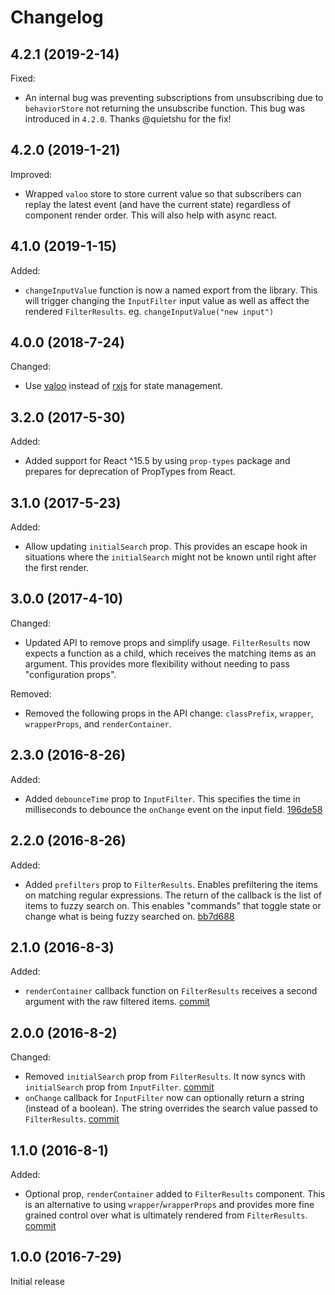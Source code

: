 # Changelog

## 4.2.1 (2019-2-14)

Fixed:

- An internal bug was preventing subscriptions from unsubscribing due to `behaviorStore` not returning the unsubscribe function. This bug was introduced in `4.2.0`. Thanks @quietshu for the fix!

## 4.2.0 (2019-1-21)

Improved:

- Wrapped `valoo` store to store current value so that subscribers can replay the latest event (and have the current state) regardless of component render order. This will also help with async react.

## 4.1.0 (2019-1-15)

Added:

- `changeInputValue` function is now a named export from the library. This will trigger changing the `InputFilter` input value as well as affect the rendered `FilterResults`. eg. `changeInputValue("new input")`

## 4.0.0 (2018-7-24)

Changed:

- Use [valoo](https://www.npmjs.com/package/valoo) instead of [rxjs](https://github.com/ReactiveX/rxjs) for state management.

## 3.2.0 (2017-5-30)

Added:

- Added support for React ^15.5 by using `prop-types` package and prepares for deprecation of PropTypes from React.

## 3.1.0 (2017-5-23)

Added:

- Allow updating `initialSearch` prop. This provides an escape hook in situations where the `initialSearch` might not be known until right after the first render.

## 3.0.0 (2017-4-10)

Changed:

- Updated API to remove props and simplify usage. `FilterResults` now expects a function as a child, which receives the matching items as an argument. This provides more flexibility without needing to pass "configuration props".

Removed:

- Removed the following props in the API change: `classPrefix`, `wrapper`, `wrapperProps`, and `renderContainer`.

## 2.3.0 (2016-8-26)

Added:

- Added `debounceTime` prop to `InputFilter`. This specifies the time in milliseconds to debounce the `onChange` event on the input field. [196de58](../../commit/196de58)

## 2.2.0 (2016-8-26)

Added:

- Added `prefilters` prop to `FilterResults`. Enables prefiltering the items on matching regular expressions. The return of the callback is the list of items to fuzzy search on. This enables "commands" that toggle state or change what is being fuzzy searched on. [bb7d688](../../commit/bb7d688)

## 2.1.0 (2016-8-3)

Added:

- `renderContainer` callback function on `FilterResults` receives a second argument with the raw filtered items. [commit](../../commit/4f7552f)

## 2.0.0 (2016-8-2)

Changed:

- Removed `initialSearch` prop from `FilterResults`. It now syncs with `initialSearch` prop from `InputFilter`. [commit](../../commit/eb200b5)
- `onChange` callback for `InputFilter` now can optionally return a string (instead of a boolean). The string overrides the search value passed to `FilterResults`. [commit](../../commit/eb200b5)

## 1.1.0 (2016-8-1)

Added:

- Optional prop, `renderContainer` added to `FilterResults` component. This is an alternative to using `wrapper`/`wrapperProps` and provides more fine grained control over what is ultimately rendered from `FilterResults`. [commit](../../commit/b2d5866)

## 1.0.0 (2016-7-29)

Initial release
